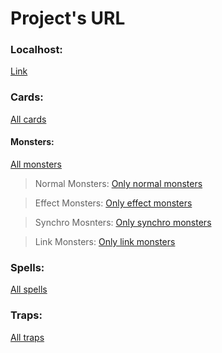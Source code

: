 # Project's URL

### Localhost:
[Link](http://localhost:8080//h2-console/login.jsp)

### Cards:
[All cards](http://localhost:8080/cards)

#### Monsters:
[All monsters](http://localhost:8080/cards/monsters)

>Normal Monsters:
[Only normal monsters](http://localhost:8080/cards/monsters/normals)

>Effect Monsters:
[Only effect monsters](http://localhost:8080/cards/monsters/effects)

>Synchro Mosnters:
[Only synchro monsters](http://localhost:8080/cards/monsters/synchros)

>Link Monsters:
[Only link monsters](http://localhost:8080/cards/monsters/links)

### Spells:
[All spells](http://localhost:8080/cards/spells)

### Traps:
[All traps](http://localhost:8080/cards/traps)
